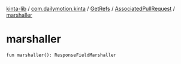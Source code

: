 [kinta-lib](../../../index.md) / [com.dailymotion.kinta](../../index.md) / [GetRefs](../index.md) / [AssociatedPullRequest](index.md) / [marshaller](./marshaller.md)

# marshaller

`fun marshaller(): ResponseFieldMarshaller`